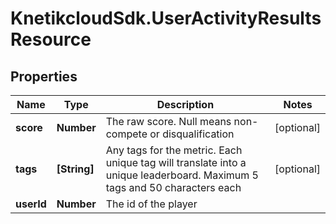 # KnetikcloudSdk.UserActivityResultsResource

## Properties
Name | Type | Description | Notes
------------ | ------------- | ------------- | -------------
**score** | **Number** | The raw score. Null means non-compete or disqualification | [optional] 
**tags** | **[String]** | Any tags for the metric. Each unique tag will translate into a unique leaderboard. Maximum 5 tags and 50 characters each | [optional] 
**userId** | **Number** | The id of the player | 


